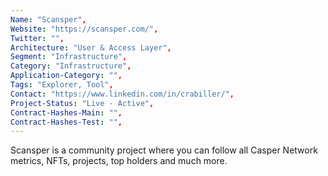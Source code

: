 ```yaml
---
Name: "Scansper",
Website: "https://scansper.com/",
Twitter: "",
Architecture: "User & Access Layer",
Segment: "Infrastructure",
Category: "Infrastructure",
Application-Category: "",
Tags: "Explorer, Tool",
Contact: "https://www.linkedin.com/in/crabiller/",
Project-Status: "Live - Active",
Contract-Hashes-Main: "",
Contract-Hashes-Test: "",
---
```

<!--lang:en--> 
Scansper is a community project where you can follow all Casper Network metrics, NFTs, projects, top holders and much more.
<!--lang:es--] 
<!--lang:de--] 
<!--lang:fr--] 
<!--lang:pl--] 
<!--lang:uk--] 
[!--lang:*-->  
